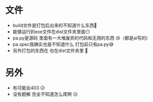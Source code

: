 # 文件
* build文件是打包后出来的不知道什么东西🤔
* 能够运行的exe文件在dist文件夹里面😶
* pa.py是源码 里面有一大堆废弃的代码和无用的东西 😢（都是ai写的）
* pa.spec我确实也是不知道什么  打包前只有pa.py😅
* 另外打包的东西在 也在dist文件夹里 🛌
# 另外
* 有可能会403 😥
* 没有题解 完全不知道怎么爬啊 😥
